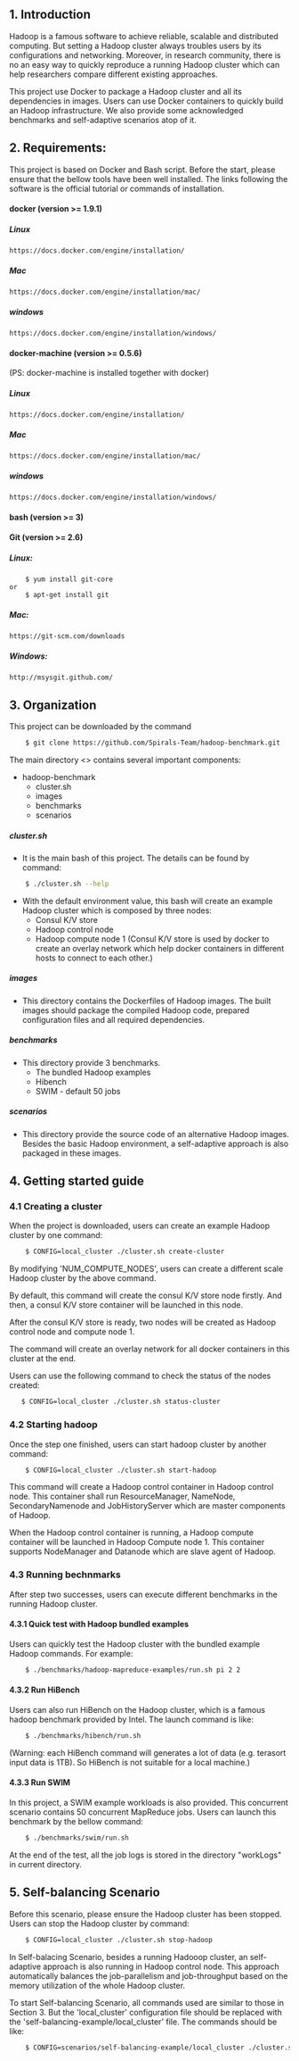 ## 1. Introduction

Hadoop is a famous software to achieve reliable, scalable and distributed computing.
But setting a Hadoop cluster always troubles users by its configurations and networking.
Moreover, in research community, there is no an easy way to quickly reproduce a running Hadoop cluster which can help researchers compare different existing approaches.

This project use Docker to package a Hadoop cluster and all its dependencies in images.
Users can use Docker containers to quickly build an Hadoop infrastructure.
We also provide some acknowledged benchmarks and self-adaptive scenarios atop of it.


## 2. Requirements: 

This project is based on Docker and Bash script.
Before the start, please ensure that the bellow tools have been well installed.
The links following the software is the official tutorial or commands of installation.

#### docker (version >= 1.9.1)
##### Linux
    https://docs.docker.com/engine/installation/
##### Mac
    https://docs.docker.com/engine/installation/mac/
##### windows
    https://docs.docker.com/engine/installation/windows/
    
#### docker-machine (version >= 0.5.6)
(PS: docker-machine is installed together with docker)
##### Linux
    https://docs.docker.com/engine/installation/
##### Mac 
    https://docs.docker.com/engine/installation/mac/
##### windows 
    https://docs.docker.com/engine/installation/windows/

#### bash (version >= 3)
    
#### Git (version >= 2.6)
#####    Linux: 
    	$ yum install git-core
    or
    	$ apt-get install git
#####    Mac:
    https://git-scm.com/downloads
#####    Windows:
    http://msysgit.github.com/

## 3. Organization

This project can be downloaded by the command

```sh
	$ git clone https://github.com/Spirals-Team/hadoop-benchmark.git
```

The main directory <<hadoop-benchmark>> contains several important components:
 - hadoop-benchmark
 	- cluster.sh
 	- images
	- benchmarks
	- scenarios

##### cluster.sh
 - It is the main bash of this project. The details can be found by command: 
 ```sh
	 $ ./cluster.sh --help
 ```
 - With the default environment value, this bash will create an example Hadoop cluster which is composed by three nodes:
 	- Consul K/V store
	- Hadoop control node
	- Hadoop compute node 1
	(Consul K/V store is used by docker to create an overlay network which help docker containers in different hosts to connect to each other.)
 
##### images
  - This directory contains the Dockerfiles of Hadoop images. The built images should package the compiled Hadoop code, prepared configuration files and all required dependencies.
 
##### benchmarks
  - This directory provide 3 benchmarks.
  	- The bundled Hadoop examples
	- Hibench
	- SWIM - default 50 jobs 
	
##### scenarios
 - This directory provide the source code of an alternative Hadoop images. Besides the basic Hadoop environment, a self-adaptive approach is also packaged in these images.


## 4. Getting started guide
### 4.1 Creating a cluster
When the project is downloaded, users can create an example Hadoop cluster by one command:
 ```sh
	 $ CONFIG=local_cluster ./cluster.sh create-cluster
 ```
 By modifying 'NUM_COMPUTE_NODES', users can create a different scale Hadoop cluster by the above command.
 
 By default, this command will create the consul K/V store node firstly.
 And then, a consul K/V store container will be launched in this node.
 
 After the consul K/V store is ready, two nodes will be created as Hadoop control node and compute node 1.
 
 The command will create an overlay network for all docker containers in this cluster at the end.
 
 Users can use the following command to check the status of the nodes created:
  ```sh
	 $ CONFIG=local_cluster ./cluster.sh status-cluster
 ```

### 4.2 Starting hadoop 
Once the step one finished, users can start hadoop cluster by another command:
 ```sh
	 $ CONFIG=local_cluster ./cluster.sh start-hadoop
 ```
 
 This command will create a Hadoop control container in Hadoop control node.
 This container shall run ResourceManager, NameNode, SecondaryNamenode and JobHistoryServer which are master components of Hadoop.
 
 When the Hadoop control container is running, a Hadoop compute container will be launched in Hadoop Compute node 1.
 This container supports NodeManager and Datanode which are slave agent of Hadoop.

### 4.3 Running bechnmarks
 After step two successes, users can execute different benchmarks in the running Hadoop cluster.
 
#### 4.3.1 Quick test with Hadoop bundled examples
Users can quickly test the Hadoop cluster with the bundled example Hadoop commands.
For example:
 ```sh
	 $ ./benchmarks/hadoop-mapreduce-examples/run.sh pi 2 2
 ```
 
 #### 4.3.2 Run HiBench
 Users can also run HiBench on the Hadoop cluster, which is a famous hadoop benchmark provided by Intel. The launch command is like:
 ```sh
	 $ ./benchmarks/hibench/run.sh
 ```
 (Warning: each HiBench command will generates a lot of data (e.g. terasort input data is 1TB). So HiBench  is not suitable for a local machine.)
 
#### 4.3.3 Run SWIM
 In this project, a SWIM example workloads is also provided.
 This concurrent scenario contains 50 concurrent MapReduce jobs.
 Users can launch this benchmark by the bellow command:
 ```sh
	 $ ./benchmarks/swim/run.sh
 ```
 At the end of the test, all the job logs is stored in the directory "workLogs" in current directory.
 
 
## 5. Self-balancing Scenario
 Before this scenario, please ensure the Hadoop cluster has been stopped.
 Users can stop the Hadoop cluster by command:
 ```sh
	 $ CONFIG=local_cluster ./cluster.sh stop-hadoop
 ```
 
 In Self-balacing Scenario, besides a running Hadooop cluster, an self-adaptive approach is also running in Hadoop control node.
 This approach automatically balances the job-parallelism and job-throughput based on the memory utilization of the whole Hadoop cluster.
 
 To start Self-balancing Scenario, all commands used are similar to those in Section 3.
 But the 'local_cluster' configuration file should be replaced with the 'self-balancing-example/local_cluster' file.
 The commands should be like:
 ```sh
	 $ CONFIG=scenarios/self-balancing-example/local_cluster ./cluster.sh start-hadoop
 ```